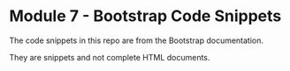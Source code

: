 # Module 7 - Bootstrap Code Snippets

The code snippets in this repo are from the Bootstrap documentation.

They are snippets and not complete HTML documents.